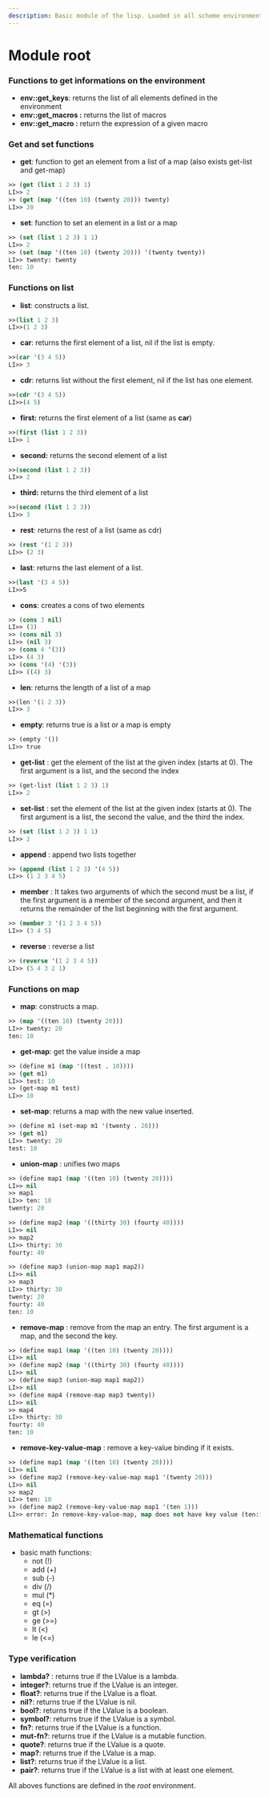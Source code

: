 ```yaml
---
description: Basic module of the lisp. Loaded in all scheme environments.
---
```


# Module root

### Functions to get informations on the environment

* **env::get\_keys**: returns the list of all elements defined in the environment
* **env::get\_macros :** returns the list of macros
* **env::get\_macro :** return the expression of a given macro

### Get and set functions

* **get**: function to get an element from a list of a map (also exists get-list and get-map)
```lisp
>> (get (list 1 2 3) 1)
LI>> 2
>> (get (map '((ten 10) (twenty 20))) twenty)
LI>> 20
```

* **set**: function to set an element in a list or a map
```lisp
>> (set (list 1 2 3) 1 1)
LI>> 2
>> (set (map '((ten 10) (twenty 20))) '(twenty twenty))
LI>> twenty: twenty
ten: 10
```
### Functions on list

* **list**: constructs a list.
```lisp
>>(list 1 2 3)
LI>>(1 2 3)
```
* **car**: returns the first element of a list, nil if the list is empty.

```lisp
>>(car '(3 4 5))
LI>> 3
```

* **cdr**: returns list without the first element, nil if the list has one element.

```lisp
>>(cdr '(3 4 5))
LI>>(4 5)
```

* **first:** returns the first element of a list (same as **car**)

```lisp
>>(first (list 1 2 3))
LI>> 1
```

* **second:** returns the second element of a list
```lisp
>>(second (list 1 2 3))
LI>> 2
```
* **third:** returns the third element of a list
```lisp
>>(second (list 1 2 3))
LI>> 3
```
* **rest**: returns the rest of a list (same as cdr)
```lisp
>> (rest '(1 2 3))
LI>> (2 3)
```
* **last**: returns the last element of a list.
```lisp
>>(last '(3 4 5))
LI>>5
```
* **cons**: creates a cons of two elements

```lisp
>> (cons 3 nil)
LI>> (3)
>> (cons nil 3)
LI>> (nil 3)
>> (cons 4 '(3))
LI>> (4 3)
>> (cons '(4) '(3))
LI>> ((4) 3)
```
* **len**: returns the length of a list of a map
```lisp
>>(len '(1 2 3))
LI>> 3
```
* **empty**: returns true is a list or a map is empty
```lisp
>> (empty '())
LI>> true
```
* **get-list** : get the element of the list at the given index (starts at 0). The first argument is a list, and the second the index
```lisp
>> (get-list (list 1 2 3) 1)
LI>> 2
```
* **set-list** : set the element of the list at the given index (starts at 0).
The first argument is a list, the second the value, and the third the index.
```lisp
>> (set (list 1 2 3) 1 1)
LI>> 2
```
* **append** : append two lists together
```lisp
>> (append (list 1 2 3) '(4 5))
LI>> (1 2 3 4 5)
```
* **member** : It takes two arguments of which the second must be a list,
if the first argument is a member of the second argument, and then it returns the remainder of the list beginning with the first argument.
```lisp
>> (member 3 '(1 2 3 4 5))
LI>> (3 4 5)
```
* **reverse** : reverse a list
```lisp
>> (reverse '(1 2 3 4 5))
LI>> (5 4 3 2 1)
```
### Functions on map

* **map**: constructs a map.
```lisp
>> (map '((ten 10) (twenty 20)))
LI>> twenty: 20
ten: 10
```
* **get-map**: get the value inside a map

```lisp
>> (define m1 (map '((test . 10))))
>> (get m1)
LI>> test: 10
>> (get-map m1 test)
LI>> 10
```
* **set-map**: returns a map with the new value inserted.
```lisp
>> (define m1 (set-map m1 '(twenty . 20)))
>> (get m1)
LI>> twenty: 20
test: 10
```

* **union-map** : unifies two maps
```lisp
>> (define map1 (map '((ten 10) (twenty 20))))
LI>> nil
>> map1
LI>> ten: 10
twenty: 20

>> (define map2 (map '((thirty 30) (fourty 40))))
LI>> nil
>> map2
LI>> thirty: 30
fourty: 40

>> (define map3 (union-map map1 map2))
LI>> nil
>> map3
LI>> thirty: 30
twenty: 20
fourty: 40
ten: 10
```
* **remove-map** : remove from the map an entry. The first argument is a map, and the second the key.
```lisp
>> (define map1 (map '((ten 10) (twenty 20))))
LI>> nil
>> (define map2 (map '((thirty 30) (fourty 40))))
LI>> nil
>> (define map3 (union-map map1 map2))
LI>> nil
>> (define map4 (remove-map map3 twenty))
LI>> nil
>> map4
LI>> thirty: 30
fourty: 40
ten: 10
```
* **remove-key-value-map** : remove a key-value binding if it exists.
```lisp
>> (define map1 (map '((ten 10) (twenty 20))))
LI>> nil
>> (define map2 (remove-key-value-map map1 '(twenty 20)))
LI>> nil
>> map2
LI>> ten: 10
>> (define map2 (remove-key-value-map map1 '(ten 1)))
LI>> error: In remove-key-value-map, map does not have key value (ten:1)
```

### Mathematical functions

* basic math functions:
  * not (!)
  * add (+)
  * sub (-)
  * div (/)
  * mul (\*)
  * eq (=)
  * gt (>)
  * ge (>=)
  * lt (<)
  * le (<=)

### Type verification
  * **lambda?** : returns true if the LValue is a lambda.
  * **integer?**: returns true if the LValue is an integer.
  * **float?**: returns true if the LValue is a float.
  * **nil?**: returns true if the LValue is nil.
  * **bool?**: returns true if the LValue is a boolean.
  * **symbol?**: returns true if the LValue is a symbol.
  * **fn?**: returns true if the LValue is a function.
  * **mut-fn?**: returns true if the LValue is a mutable function.
  * **quote?**: returns true if the LValue is a quote.
  * **map?**: returns true if the LValue is a map.
  * **list?**: returns true if the LValue is a list.
  * **pair?**: returns true if the LValue is a list with at least one element.

All aboves functions are defined in the _root_ environment.
